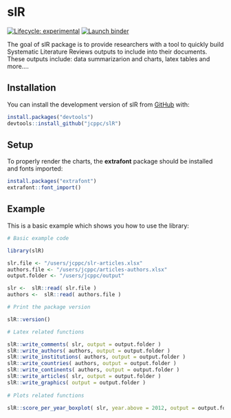 
<!-- README.md is generated from README.Rmd. Please edit that file -->

# slR

<!-- badges: start -->

[![Lifecycle:
experimental](https://img.shields.io/badge/lifecycle-experimental-orange.svg)](https://lifecycle.r-lib.org/articles/stages.html#experimental)
[![Launch
binder](https://mybinder.org/badge_logo.svg)](https://mybinder.org/v2/gh/jcppc/slR/main)
<!-- badges: end -->

The goal of slR package is to provide researchers with a tool to quickly
build Systematic Literature Reviews outputs to include into their
documents. These outputs include: data summarizarion and charts, latex
tables and more….

## Installation

You can install the development version of slR from
[GitHub](https://github.com/) with:

``` r
install.packages("devtools")
devtools::install_github("jcppc/slR")
```

## Setup

To properly render the charts, the **extrafont** package should be
installed and fonts imported:

``` r
install.packages("extrafont")
extrafont::font_import()
```

## Example

This is a basic example which shows you how to use the library:

``` r
# Basic example code

library(slR)

slr.file <- "/users/jcppc/slr-articles.xlsx"
authors.file <- "/users/jcppc/articles-authors.xlsx"
output.folder <- "/users/jcppc/output"

slr <-  slR::read( slr.file )
authors <-  slR::read( authors.file )

# Print the package version

slR::version()

# Latex related functions

slR::write_comments( slr, output = output.folder )
slR::write_authors( authors, output = output.folder )
slR::write_institutions( authors, output = output.folder )
slR::write_countries( authors, output = output.folder )
slR::write_continents( authors, output = output.folder )
slR::write_articles( slr, output = output.folder )
slR::write_graphics( output = output.folder )
 
# Plots related functions

slR::score_per_year_boxplot( slr, year.above = 2012, output = output.folder, save.pdf = FALSE )
```
